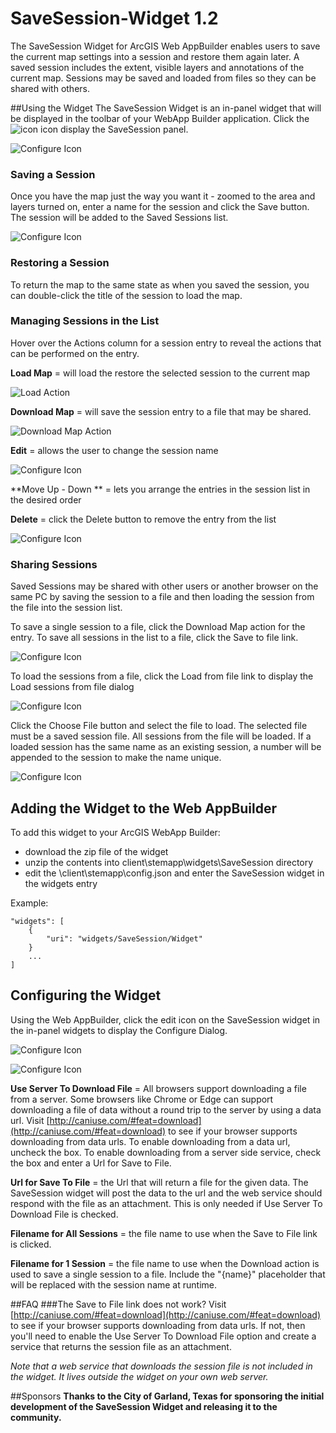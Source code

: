 # SaveSession-Widget 1.2
The SaveSession Widget for ArcGIS Web AppBuilder enables users to save the current map settings into a session and restore them again later. A saved session includes the extent, visible layers and annotations of the current map. Sessions may be saved and loaded from files so they can be shared with others.

##Using the Widget
The SaveSession Widget is an in-panel widget that will be displayed in the toolbar of your WebApp Builder application. Click the ![ icon](./help/icon.png) icon display the SaveSession panel. 

![Configure Icon](./help/SaveSessionPanel.png)

### Saving a Session
Once you have the map just the way you want it - zoomed to the area and layers turned on, enter a name for the session and click the Save button. The session will be added to the Saved Sessions list.

![Configure Icon](./help/SaveNewSession.png)

### Restoring a Session
To return the map to the same state as when you saved the session, you can double-click the title of the session to load the map.

### Managing Sessions in the List
Hover over the Actions column for a session entry to reveal the actions that can be performed on the entry. 

**Load Map** = will load the restore the selected session to the current map

![Load Action](./help/Action_Load.png)

**Download Map** = will save the session entry to a file that may be shared.

![Download Map Action](./help/Action_Download.png)

**Edit** = allows the user to change the session name

![Configure Icon](./help/Action_Edit.png)

**Move Up - Down ** = lets you arrange the entries in the session list in the desired order

**Delete** = click the Delete button to remove the entry from the list

![Configure Icon](./help/Action_Delete.png)

### Sharing Sessions
Saved Sessions may be shared with other users or another browser on the same PC by saving the session to a file and then loading the session from the file into the session list.

To save a single session to a file, click the Download Map action for the entry. To save all sessions in the list to a file, click the Save to file link.

![Configure Icon](./help/SaveToFile.png)

To load the sessions from a file, click the Load from file link to display the Load sessions from file dialog

![Configure Icon](./help/LoadFromFile.png)

Click the Choose File button and select the file to load. The selected file must be a saved session file. All sessions from the file will be loaded. If a loaded session has the same name as an existing session, a number will be appended to the session to make the name unique.

![Configure Icon](./help/SessionsLoaded.png)


## Adding the Widget to the Web AppBuilder
To add this widget to your ArcGIS WebApp Builder: 

* download the zip file of the widget
* unzip the contents into client\stemapp\widgets\SaveSession directory
* edit the \client\stemapp\config.json and enter the SaveSession widget in the widgets entry

Example:

	"widgets": [  
        {
            "uri": "widgets/SaveSession/Widget"
        }
    	...
    ]

## Configuring the Widget
Using the Web AppBuilder, click the edit icon on the SaveSession widget in the in-panel widgets to display the Configure Dialog.

![Configure Icon](./help/Configure-icon.png)

![Configure Icon](./help/Configure.png)

**Use Server To Download File** = All browsers support downloading a file from a server. Some browsers like Chrome or Edge can support downloading a file of data without a round trip to the server by using a data url. Visit [http://caniuse.com/#feat=download](http://caniuse.com/#feat=download) to see if your browser supports downloading from data urls. To enable downloading from a data url, uncheck the box. To enable downloading from a server side service, check the box and enter a Url for Save to File. 

**Url for Save To File** = the Url that will return a file for the given data. The SaveSession widget will post the data to the url and the web service should respond with the file as an attachment.  This is only needed if Use Server To Download File is checked.

**Filename for All Sessions** = the file name to use when the Save to File link is clicked.

**Filename for 1 Session** = the file name to use when the Download action is used to save a single session to a file. Include the "{name}" placeholder that will be replaced with the session name at runtime.   

##FAQ
###The Save to File link does not work?
Visit [http://caniuse.com/#feat=download](http://caniuse.com/#feat=download) to see if your browser supports downloading from data urls. If not, then you'll need to enable the Use Server To Download File option and create a service that returns the session file as an attachment.

 *Note that a web service that downloads the session file is not included in the widget. It lives outside the widget on your own web server.*

##Sponsors
**Thanks to the City of Garland, Texas for sponsoring the initial development of the SaveSession Widget and releasing it to the community.**
 